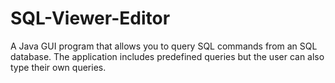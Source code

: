 # SQL-Viewer-Editor
A Java GUI program that allows you to query SQL commands from an SQL database. The application includes predefined queries but the user can also type their own queries.
